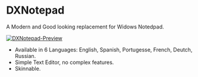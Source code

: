 # DXNotepad
A Modern and Good looking replacement for Widows Notedpad.

<a href="https://ibb.co/PDvvJsX"><img src="https://i.ibb.co/Y0FFJ4n/DXNotepad-Preview.png" alt="DXNotepad-Preview" border="0"></a>

* Available in 6 Languages: English, Spanish, Portugesse, French, Deutch, Russian.
* Simple Text Editor, no complex features.
* Skinnable.
